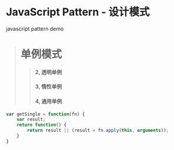 # JavaScript Pattern - 设计模式
javascript pattern demo

># 单例模式
>>#### 2, 透明单例
>>#### 3, 惰性单例
>>#### 4, 通用单例
```javascript
var getSingle = function(fn) {
	var result;
	return function() {
		return result || (result = fn.apply(this, arguments));
	}
}
```